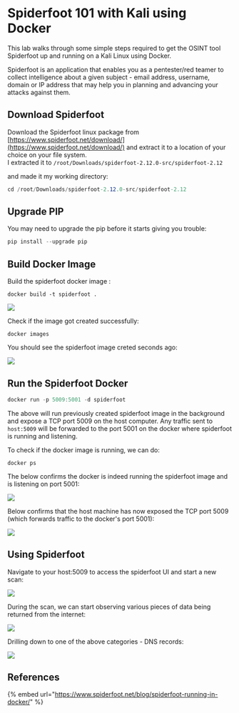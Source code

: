 # Spiderfoot 101 with Kali using Docker

This lab walks through some simple steps required to get the OSINT tool Spiderfoot up and running on a Kali Linux using Docker.

Spiderfoot is an application that enables you as a pentester/red teamer to collect intelligence about a given subject - email address, username, domain or IP address that may help you in planning and advancing your attacks against them.

## Download Spiderfoot

Download the Spiderfoot linux package from [https://www.spiderfoot.net/download/](https://www.spiderfoot.net/download/) and extract it to a location of your choice on your file system.\
I extracted it to `/root/Downloads/spiderfoot-2.12.0-src/spiderfoot-2.12`

and made it my working directory:

```csharp
cd /root/Downloads/spiderfoot-2.12.0-src/spiderfoot-2.12
```

## Upgrade PIP

You may need to upgrade the pip before it starts giving you trouble:

```csharp
pip install --upgrade pip
```

## Build Docker Image

Build the spiderfoot docker image :

```
docker build -t spiderfoot .
```

![](<../../.gitbook/assets/Screenshot from 2018-12-17 13-13-33.png>)

Check if the image got created successfully:

```
docker images
```

You should see the spiderfoot image creted seconds ago:

![](<../../.gitbook/assets/Screenshot from 2018-12-17 13-00-55.png>)

## Run the Spiderfoot Docker

```csharp
docker run -p 5009:5001 -d spiderfoot
```

The above will run previously created spiderfoot image in the background and expose a TCP port 5009 on the host computer. Any traffic sent to `host:5009` will be forwarded to the port 5001 on the docker where spiderfoot is running and listening.

To check if the docker image is running, we can do:

```
docker ps
```

The below confirms the docker is indeed running the spiderfoot image and is listening on port 5001:

![](<../../.gitbook/assets/Screenshot from 2018-12-17 13-20-22.png>)

Below confirms that the host machine has now exposed the TCP port 5009 (which forwards traffic to the docker's port 5001):

![](<../../.gitbook/assets/Screenshot from 2018-12-17 13-02-03 (1).png>)

## Using Spiderfoot

Navigate to your host:5009 to access the spiderfoot UI and start a new scan:

![](<../../.gitbook/assets/Screenshot from 2018-12-17 12-57-59.png>)

During the scan, we can start observing various pieces of data being returned from the internet:

![](<../../.gitbook/assets/Screenshot from 2018-12-17 12-58-32.png>)

Drilling down to one of the above categories - DNS records:

![](<../../.gitbook/assets/Screenshot from 2018-12-17 12-58-45.png>)

## References

{% embed url="https://www.spiderfoot.net/blog/spiderfoot-running-in-docker/" %}
